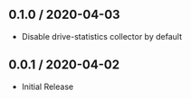 ## 0.1.0 / 2020-04-03

* Disable drive-statistics collector by default

## 0.0.1 / 2020-04-02

* Initial Release

